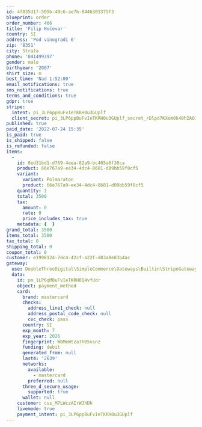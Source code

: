 ```yaml
---
id: 4f035d1f-505b-48c6-ae7b-8446303375f3
blueprint: order
order_number: 466
title: 'Filip Hočevar'
country: SI
address: 'Pod vinogradi 6'
zip: '8351'
city: Straža
phone: '041499397'
gender: male
birthyear: '2007'
shirt_size: m
best_time: 'Nad 1:52:00'
email_notifications: true
sms_notifications: true
terms_and_conditions: true
gdpr: true
stripe:
  intent: pi_3LP6ppBuFvIeTKRH0u3GUplf
  client_secret: pi_3LP6ppBuFvIeTKRH0u3GUplf_secret_rDlpd7KXem0k40hZAQ1WvdLp7
published: true
paid_date: '2022-07-24 15:35'
is_paid: true
is_shipped: false
is_refunded: false
items:
  -
    id: 0ed31bd1-d769-4eea-82a9-bc465a6f30ca
    product: 66e767a9-ee34-4dc4-8681-d09bb59f0cf5
    variant:
      variant: Polmaraton
      product: 66e767a9-ee34-4dc4-8681-d09bb59f0cf5
    quantity: 1
    total: 3500
    tax:
      amount: 0
      rate: 0
      price_includes_tax: true
    metadata: {  }
grand_total: 3500
items_total: 3500
tax_total: 0
shipping_total: 0
coupon_total: 0
customer: e1998124-7dc4-42cf-a22f-d83a8e83b4ac
gateway:
  use: DoubleThreeDigital\SimpleCommerce\Gateways\Builtin\StripeGateway
  data:
    id: pm_1LP6qMBuFvIeTKRH8Q4vfUdr
    object: payment_method
    card:
      brand: mastercard
      checks:
        address_line1_check: null
        address_postal_code_check: null
        cvc_check: pass
      country: SI
      exp_month: 7
      exp_year: 2026
      fingerprint: WbMeWtza7h05vsnz
      funding: debit
      generated_from: null
      last4: '2639'
      networks:
        available:
          - mastercard
        preferred: null
      three_d_secure_usage:
        supported: true
      wallet: null
    customer: cus_M7LWczAIrWJhDh
    livemode: true
    payment_intent: pi_3LP6ppBuFvIeTKRH0u3GUplf
---
```

